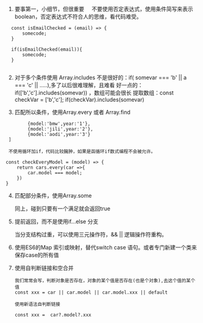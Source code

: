 1. 要事第一，小细节，但很重要
&nbsp;&nbsp;&nbsp;&nbsp;不要使用否定表达式，使用条件简写来表示boolean，否定表达式不符合人的思维，看代码难受。

```
  const isEmailChecked = (email) => {
      somecode;
  }
  
  if(isEmailChecked(email)){
      somecode;
  }
  
  ```

2. 对于多个条件使用 Array.includes
  不是很好的：if( somevar === 'b' || a === 'c' || .....),多了以后很难理解，且难看
  好一点的：if(['b','c'].includes(somevar)) ，数组可能会很长
  提取数组：const checkVar = ['b','c']; if(checkVar).includes(somevar)
  
3. 匹配所以条件，使用Array.every 或者 Array.find

``` const cars = [
        {model:'bmw',year:'1'},
        {model:'jili',year:'2'},
        {model:'aodi',year:'3'}
 ]
 
 不使用循环加if，代码比较臃肿，如果是函循环if数式编程不会被允许。
 
const checkEveryModel = (model) => {
    return cars.every(car =>{
        car.model === model;
    })
}
```

4. 匹配部分条件，使用Array.some
   
   同上，碰到只要有一个满足就会返回true
   
5. 提前返回，而不是使用if...else 分支
  
   当分支结构过重，可以使用三元操作符，&& || 逻辑操作符重构。
  
6. 使用ES6的Map 索引或映射，替代switch case 语句。或者专门新建一个类来保存case的所有值

7. 使用自判断链接和空合并
   
   ``` 
   我们常常会写，判断对象是否存在，对象的某个值是否存在(也是个对象),去这个值的某个值
   const xxx = car || car.model || car.model.xxx || default
   
   使用新语法自判断链接
   
   const xxx =  car?.model?.xxx
   
   ```
  
